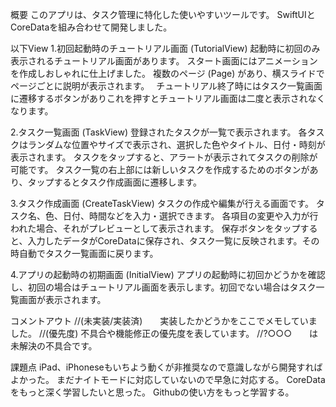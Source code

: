 概要
このアプリは、タスク管理に特化した使いやすいツールです。 SwiftUIとCoreDataを組み合わせて開発しました。

以下View
1.初回起動時のチュートリアル画面 (TutorialView)
起動時に初回のみ表示されるチュートリアル画面があります。
スタート画面にはアニメーションを作成しおしゃれに仕上げました。
複数のページ (Page) があり、横スライドでページごとに説明が表示されます。　
チュートリアル終了時にはタスク一覧画面に遷移するボタンがありこれを押すとチュートリアル画面は二度と表示されなくなります。

2.タスク一覧画面 (TaskView)
登録されたタスクが一覧で表示されます。
各タスクはランダムな位置やサイズで表示され、選択した色やタイトル、日付・時刻が表示されます。
タスクをタップすると、アラートが表示されてタスクの削除が可能です。
タスク一覧の右上部には新しいタスクを作成するためのボタンがあり、タップするとタスク作成画面に遷移します。

3.タスク作成画面 (CreateTaskView)
タスクの作成や編集が行える画面です。
タスク名、色、日付、時間などを入力・選択できます。
各項目の変更や入力が行われた場合、それがプレビューとして表示されます。
保存ボタンをタップすると、入力したデータがCoreDataに保存され、タスク一覧に反映されます。その時自動でタスク一覧画面に戻ります。

4.アプリの起動時の初期画面 (InitialView)
アプリの起動時に初回かどうかを確認し、初回の場合はチュートリアル画面を表示します。初回でない場合はタスク一覧画面が表示されます。

コメントアウト
//(未実装/実装済)　　実装したかどうかをここでメモしていました。
//(優先度)  不具合や機能修正の優先度を表しています。
//?○○○　　は未解決の不具合です。

課題点
iPad、iPhoneseもいちよう動くが非推奨なので意識しながら開発すればよかった。
まだナイトモードに対応していないので早急に対応する。
CoreDataをもっと深く学習したいと思った。
Githubの使い方をもっと学習する。
